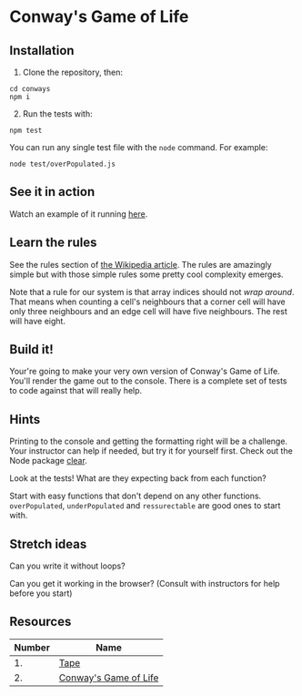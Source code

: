 # Conway's Game of Life

## Installation

1. Clone the repository, then:
  ```shell
  cd conways
  npm i
  ```

2. Run the tests with:
  ```shell
  npm test
  ```

  You can run any single test file with the `node` command. For example:
  ```shell
  node test/overPopulated.js
  ```

## See it in action
Watch an example of it running [here](http://pmav.eu/stuff/javascript-game-of-life-v3.1.1/).

## Learn the rules
See the rules section of [the Wikipedia article](https://en.wikipedia.org/wiki/Conway%27s_Game_of_Life#Rules). The rules are amazingly simple but with those simple rules some pretty cool complexity emerges.

Note that a rule for our system is that array indices should not _wrap around_. That means when counting a cell's neighbours that a corner cell will have only three neighbours and an edge cell will have five neighbours. The rest will have eight.

## Build it!

Your're going to make your very own version of Conway's Game of Life. You'll render the game out to the console. There is a complete set of tests to code against that will really help.

## Hints

Printing to the console and getting the formatting right will be a challenge. Your instructor can help if needed, but try it for yourself first. Check out the Node package [clear](https://www.npmjs.com/package/clear).

Look at the tests! What are they expecting back from each function?

Start with easy functions that don't depend on any other functions. `overPopulated`, `underPopulated` and `ressurectable` are good ones to start with.

## Stretch ideas

Can you write it without loops?

Can you get it working in the browser? (Consult with instructors for help before you start)


## Resources

Number | Name
-------|-------------------
1.     | [Tape](https://github.com/substack/tape)
2.     | [Conway's Game of Life](https://en.wikipedia.org/wiki/Conway%27s_Game_of_Life)
